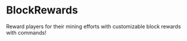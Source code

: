 # BlockRewards
Reward players for their mining efforts with customizable block rewards with commands!
